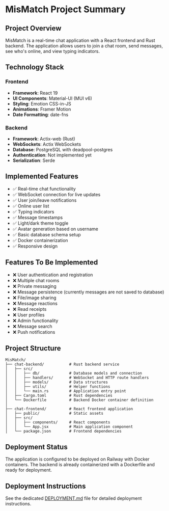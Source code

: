 # MisMatch Project Summary

## Project Overview
MisMatch is a real-time chat application with a React frontend and Rust backend. The application allows users to join a chat room, send messages, see who's online, and view typing indicators.

## Technology Stack

### Frontend
- **Framework**: React 19
- **UI Components**: Material-UI (MUI v6)
- **Styling**: Emotion CSS-in-JS
- **Animations**: Framer Motion
- **Date Formatting**: date-fns

### Backend
- **Framework**: Actix-web (Rust)
- **WebSockets**: Actix WebSockets
- **Database**: PostgreSQL with deadpool-postgres
- **Authentication**: Not implemented yet
- **Serialization**: Serde

## Implemented Features

- ✅ Real-time chat functionality
- ✅ WebSocket connection for live updates
- ✅ User join/leave notifications
- ✅ Online user list 
- ✅ Typing indicators
- ✅ Message timestamps
- ✅ Light/dark theme toggle
- ✅ Avatar generation based on username
- ✅ Basic database schema setup
- ✅ Docker containerization
- ✅ Responsive design

## Features To Be Implemented

- ❌ User authentication and registration
- ❌ Multiple chat rooms
- ❌ Private messaging
- ❌ Message persistence (currently messages are not saved to database)
- ❌ File/image sharing
- ❌ Message reactions
- ❌ Read receipts
- ❌ User profiles
- ❌ Admin functionality
- ❌ Message search
- ❌ Push notifications

## Project Structure

```
MisMatch/
├── chat-backend/           # Rust backend service
│   ├── src/
│   │   ├── db/             # Database models and connection
│   │   ├── handlers/       # WebSocket and HTTP route handlers
│   │   ├── models/         # Data structures
│   │   ├── utils/          # Helper functions
│   │   └── main.rs         # Application entry point
│   ├── Cargo.toml          # Rust dependencies
│   └── Dockerfile          # Backend Docker container definition
│
├── chat-frontend/          # React frontend application
│   ├── public/             # Static assets
│   ├── src/
│   │   ├── components/     # React components
│   │   └── App.jsx         # Main application component
│   └── package.json        # Frontend dependencies
```

## Deployment Status

The application is configured to be deployed on Railway with Docker containers. The backend is already containerized with a Dockerfile and ready for deployment.

## Deployment Instructions

See the dedicated [DEPLOYMENT.md](DEPLOYMENT.md) file for detailed deployment instructions. 
